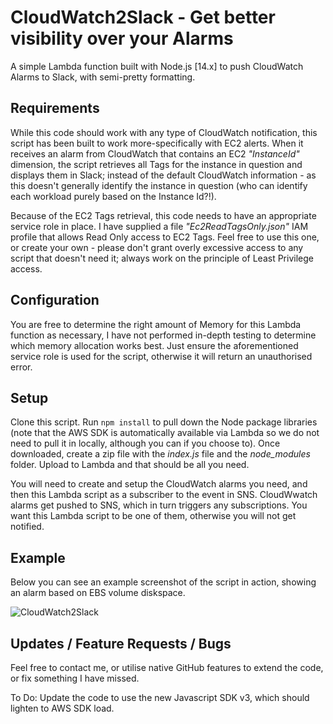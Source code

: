 # CloudWatch2Slack - Get better visibility over your Alarms
 A simple Lambda function built with Node.js [14.x] to push CloudWatch Alarms to Slack, with semi-pretty formatting.
 
 ## Requirements
 While this code should work with any type of CloudWatch notification, this script has been built to work more-specifically with EC2 alerts. When it receives an alarm from CloudWatch that contains an EC2 _"InstanceId"_ dimension, the script retrieves all Tags for the instance in question and displays them in Slack; instead of the default CloudWatch information - as this doesn't generally identify the instance in question (who can identify each workload purely based on the Instance Id?!).
 
 Because of the EC2 Tags retrieval, this code needs to have an appropriate service role in place. I have supplied a file _"Ec2ReadTagsOnly.json"_ IAM profile that allows Read Only access to EC2 Tags. Feel free to use this one, or create your own - please don't grant overly excessive access to any script that doesn't need it; always work on the principle of Least Privilege access. 

## Configuration
You are free to determine the right amount of Memory for this Lambda function as necessary, I have not performed in-depth testing to determine which memory allocation works best. Just ensure the aforementioned service role is used for the script, otherwise it will return an unauthorised error.

## Setup
Clone this script. Run `npm install` to pull down the Node package libraries (note that the AWS SDK is automatically available via Lambda so we do not need to pull it in locally, although you can if you choose to). Once downloaded, create a zip file with the _index.js_ file and the _node_modules_ folder. Upload to Lambda and that should be all you need.

You will need to create and setup the CloudWatch alarms you need, and then this Lambda script as a subscriber to the event in SNS. CloudWwatch alarms get pushed to SNS, which in turn triggers any subscriptions. You want this Lambda script to be one of them, otherwise you will not get notified.

## Example
Below you can see an example screenshot of the script in action, showing an alarm based on EBS volume diskspace.

![CloudWatch2Slack](https://user-images.githubusercontent.com/180614/113428305-7a56ff80-93ce-11eb-9b55-80e8e8aa89e2.png)

## Updates / Feature Requests / Bugs
Feel free to contact me, or utilise native GitHub features to extend the code, or fix something I have missed.

To Do: Update the code to use the new Javascript SDK v3, which should lighten to AWS SDK load.
